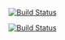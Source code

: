[![Build Status](https://snap-ci.com/mpNEDESxQoc5jaG9GpmBiMun2sJ7xPtc4QIQXikLVqg/build_image)](https://snap-ci.com/projects/vikalpindia/vikalp/build_history)

[![Build Status](https://travis-ci.org/vikalpindia/vikalp.png?branch=master)](https://travis-ci.org/vikalpindia/vikalp)
